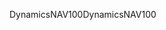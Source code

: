 <span data-ttu-id="d8785-101">DynamicsNAV100</span><span class="sxs-lookup"><span data-stu-id="d8785-101">DynamicsNAV100</span></span>
